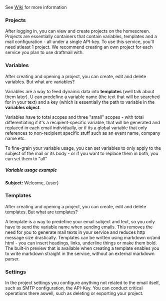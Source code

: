 See [Wiki](https://github.com/TimZolleis/mailservice/wiki) for more information






### Projects

After logging in, you can view and create projects on the homescreen. Projects are essentially containers that contain variables, templates and a mail configuration - all under a single API-key. To use this service, you'll need atleast 1 project. We recommend creating an own project for each service you plan to use draftmail with.


### Variables

After creating and opening a project, you can create, edit and delete variables. But what are variables?

Variables are a way to feed dynamic data into **templates** (well talk about them later). U can predefine a variable name (the text that will be searched for in your text) and a key (which is essentially the path to variable in the **variables object**.

Variables have to total scopes and three "small" scopes - with total differentiating if it's a recipient-specific variable, that will be generated and replaced in each email individually, or if its a global variable that only references to non-recipient specific stuff such as an event name, company name etc. 

To fine-grain your variable usage, you can set variables to only apply to the subject of the mail or its body - or if you want to replace them in both, you can set them to "all"

##### Variable usage example

**Subject:** Welcome, {user}

### Templates

After creating and opening a project, you can create, edit and delete templates. But what are templates?

A template is a way to predefine your email subject and text, so you only have to send the variable name when sending emails. This removes the need for you to generate mail texts in your service and reduces http message size drastically.
Templates can be written using markdown or/and html - you can insert headings, links, underline things or make them bold. The built-in preview that is available when creating a template enables you to write markdown straight in the service, without an external markdown parser.

### Settings

In the project settings you configure anything not related to the email itself, such as SMTP configuration, the API-Key. You can conduct critical operations there aswell, such as deleting or exporting your project.
